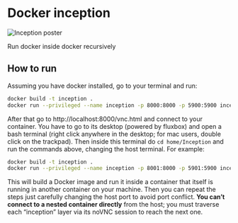 # Docker inception

![Inception poster](https://upload.wikimedia.org/wikipedia/en/1/18/Inception_OST.jpg)

Run docker inside docker recursively

## How to run

Assuming you have docker installed, go to your terminal and run:

```bash
docker build -t inception .
docker run --privileged --name inception -p 8000:8000 -p 5900:5900 inception
```

After that go to http://localhost:8000/vnc.html and connect to your container. You have to go to its desktop (powered by fluxbox) and open a bash terminal (right click anywhere in the desktop; for mac users, double click on the trackpad). Then inside this terminal do `cd home/Inception` and run the commands above, changing the host terminal. For example:

```bash
docker build -t inception .
docker run --privileged --name inception -p 8001:8000 -p 5901:5900 inception
```

This will build a Docker image and run it inside a container that itself is running in another container on your machine. Then you can repeat the steps just carefully changing the host port to avoid port conflict. **You can’t connect to a nested container directly** from the host; you must traverse each “inception” layer via its noVNC session to reach the next one.